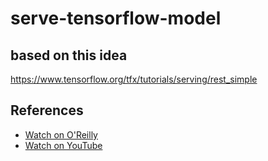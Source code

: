 # serve-tensorflow-model

## based on this idea
https://www.tensorflow.org/tfx/tutorials/serving/rest_simple

## References

* [Watch on O'Reilly](https://learning.oreilly.com/videos/52-weeks-live/051312022VIDEOPAIML/051312022VIDEOPAIML-c1_s0/)
* [Watch on YouTube](https://www.youtube.com/watch?v=KjLmN6MNKms)
